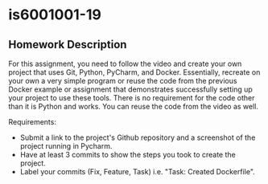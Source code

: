 # is6001001-19
## Homework Description
For this assignment, you need to follow the video and create your own project that uses Git, Python, PyCharm, and Docker. Essentially, recreate on your own a very simple program or reuse the code from the previous Docker example or assignment that demonstrates successfully setting up your project to use these tools. 
There is no requirement for the code other than it is Python and works. You can reuse the code from the video as well.

Requirements:
* Submit a link to the project's Github repository and a screenshot of the project running in Pycharm.
* Have at least 3 commits to show the steps you took to create the project.
* Label your commits (Fix, Feature, Task) i.e. "Task: Created Dockerfile".